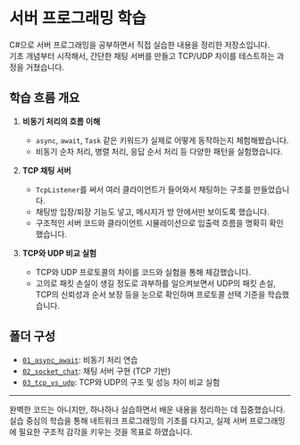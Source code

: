 
# 서버 프로그래밍 학습

C#으로 서버 프로그래밍을 공부하면서 직접 실습한 내용을 정리한 저장소입니다.  
기초 개념부터 시작해서, 간단한 채팅 서버를 만들고 TCP/UDP 차이를 테스트하는 과정을 거쳤습니다.


## 학습 흐름 개요

1. **비동기 처리의 흐름 이해**
    - `async`, `await`, `Task` 같은 키워드가 실제로 어떻게 동작하는지 체험해봤습니다.
   - 비동기 순차 처리, 병렬 처리, 응답 순서 처리 등 다양한 패턴을 실험했습니다.

2. **TCP 채팅 서버**
   - `TcpListener`를 써서 여러 클라이언트가 들어와서 채팅하는 구조를 만들었습니다.
   - 채팅방 입장/퇴장 기능도 넣고, 메시지가 방 안에서만 보이도록 했습니다.
   - 구조적인 서버 코드와 클라이언트 시뮬레이션으로 입출력 흐름을 명확히 확인했습니다.

3. **TCP와 UDP 비교 실험**
   - TCP와 UDP 프로토콜의 차이를 코드와 실험을 통해 체감했습니다.
   - 고의로 패킷 손실이 생길 정도로 과부하를 일으켜보면서 UDP의 패킷 손실, TCP의 신뢰성과 순서 보장 등을 눈으로 확인하며 프로토콜 선택 기준을 학습했습니다.

## 폴더 구성

- [`01_async_await`](./01_async_await): 비동기 처리 연습
- [`02_socket_chat`](./02_socket_chat): 채팅 서버 구현 (TCP 기반)
- [`03_tcp_vs_udp`](./03_tcp_vs_udp): TCP와 UDP의 구조 및 성능 차이 비교 실험

---

완벽한 코드는 아니지만, 하나하나 실습하면서 배운 내용을 정리하는 데 집중했습니다.  
실습 중심의 학습을 통해 네트워크 프로그래밍의 기초를 다지고, 실제 서버 프로그래밍에 필요한 구조적 감각을 키우는 것을 목표로 하였습니다.
